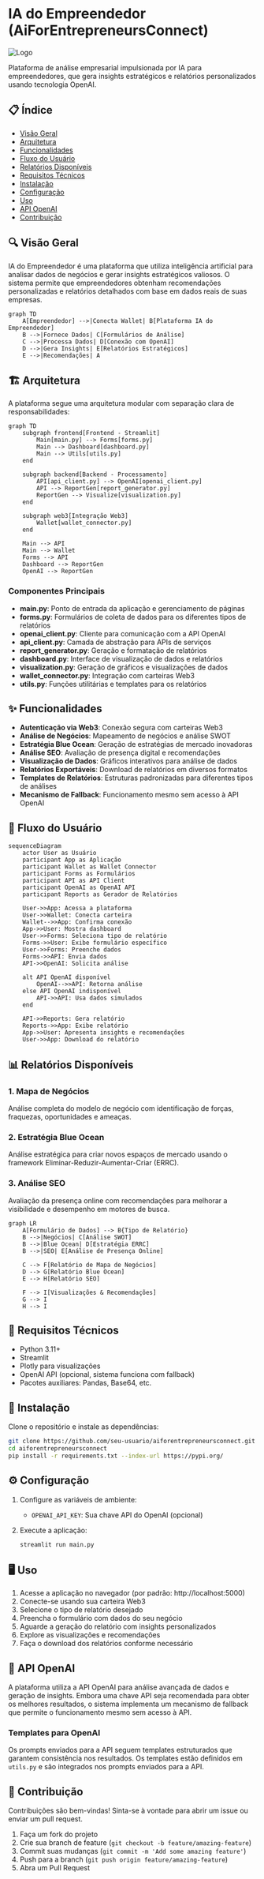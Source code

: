 # IA do Empreendedor (AiForEntrepreneursConnect)

![Logo](generated-icon.png)

Plataforma de análise empresarial impulsionada por IA para empreendedores, que gera insights estratégicos e relatórios personalizados usando tecnologia OpenAI.

## 📋 Índice

- [Visão Geral](#visão-geral)
- [Arquitetura](#arquitetura)
- [Funcionalidades](#funcionalidades)
- [Fluxo do Usuário](#fluxo-do-usuário)
- [Relatórios Disponíveis](#relatórios-disponíveis)
- [Requisitos Técnicos](#requisitos-técnicos)
- [Instalação](#instalação)
- [Configuração](#configuração)
- [Uso](#uso)
- [API OpenAI](#api-openai)
- [Contribuição](#contribuição)

## 🔍 Visão Geral

IA do Empreendedor é uma plataforma que utiliza inteligência artificial para analisar dados de negócios e gerar insights estratégicos valiosos. O sistema permite que empreendedores obtenham recomendações personalizadas e relatórios detalhados com base em dados reais de suas empresas.

```mermaid
graph TD
    A[Empreendedor] -->|Conecta Wallet| B[Plataforma IA do Empreendedor]
    B -->|Fornece Dados| C[Formulários de Análise]
    C -->|Processa Dados| D[Conexão com OpenAI]
    D -->|Gera Insights| E[Relatórios Estratégicos]
    E -->|Recomendações| A
```

## 🏗️ Arquitetura

A plataforma segue uma arquitetura modular com separação clara de responsabilidades:

```mermaid
graph TD
    subgraph frontend[Frontend - Streamlit]
        Main[main.py] --> Forms[forms.py]
        Main --> Dashboard[dashboard.py]
        Main --> Utils[utils.py]
    end
    
    subgraph backend[Backend - Processamento]
        API[api_client.py] --> OpenAI[openai_client.py]
        API --> ReportGen[report_generator.py]
        ReportGen --> Visualize[visualization.py]
    end
    
    subgraph web3[Integração Web3]
        Wallet[wallet_connector.py]
    end
    
    Main --> API
    Main --> Wallet
    Forms --> API
    Dashboard --> ReportGen
    OpenAI --> ReportGen
```

### Componentes Principais

- **main.py**: Ponto de entrada da aplicação e gerenciamento de páginas
- **forms.py**: Formulários de coleta de dados para os diferentes tipos de relatórios
- **openai_client.py**: Cliente para comunicação com a API OpenAI
- **api_client.py**: Camada de abstração para APIs de serviços
- **report_generator.py**: Geração e formatação de relatórios
- **dashboard.py**: Interface de visualização de dados e relatórios
- **visualization.py**: Geração de gráficos e visualizações de dados
- **wallet_connector.py**: Integração com carteiras Web3
- **utils.py**: Funções utilitárias e templates para os relatórios

## ✨ Funcionalidades

- **Autenticação via Web3**: Conexão segura com carteiras Web3
- **Análise de Negócios**: Mapeamento de negócios e análise SWOT
- **Estratégia Blue Ocean**: Geração de estratégias de mercado inovadoras
- **Análise SEO**: Avaliação de presença digital e recomendações
- **Visualização de Dados**: Gráficos interativos para análise de dados
- **Relatórios Exportáveis**: Download de relatórios em diversos formatos
- **Templates de Relatórios**: Estruturas padronizadas para diferentes tipos de análises
- **Mecanismo de Fallback**: Funcionamento mesmo sem acesso à API OpenAI

## 🔄 Fluxo do Usuário

```mermaid
sequenceDiagram
    actor User as Usuário
    participant App as Aplicação
    participant Wallet as Wallet Connector
    participant Forms as Formulários
    participant API as API Client
    participant OpenAI as OpenAI API
    participant Reports as Gerador de Relatórios

    User->>App: Acessa a plataforma
    User->>Wallet: Conecta carteira
    Wallet-->>App: Confirma conexão
    App->>User: Mostra dashboard
    User->>Forms: Seleciona tipo de relatório
    Forms->>User: Exibe formulário específico
    User->>Forms: Preenche dados
    Forms->>API: Envia dados
    API->>OpenAI: Solicita análise
    
    alt API OpenAI disponível
        OpenAI-->>API: Retorna análise
    else API OpenAI indisponível
        API->>API: Usa dados simulados
    end
    
    API->>Reports: Gera relatório
    Reports->>App: Exibe relatório
    App->>User: Apresenta insights e recomendações
    User->>App: Download do relatório
```

## 📊 Relatórios Disponíveis

### 1. Mapa de Negócios
Análise completa do modelo de negócio com identificação de forças, fraquezas, oportunidades e ameaças.

### 2. Estratégia Blue Ocean
Análise estratégica para criar novos espaços de mercado usando o framework Eliminar-Reduzir-Aumentar-Criar (ERRC).

### 3. Análise SEO
Avaliação da presença online com recomendações para melhorar a visibilidade e desempenho em motores de busca.

```mermaid
graph LR
    A[Formulário de Dados] --> B{Tipo de Relatório}
    B -->|Negócios| C[Análise SWOT]
    B -->|Blue Ocean| D[Estratégia ERRC]
    B -->|SEO| E[Análise de Presença Online]
    
    C --> F[Relatório de Mapa de Negócios]
    D --> G[Relatório Blue Ocean]
    E --> H[Relatório SEO]
    
    F --> I[Visualizações & Recomendações]
    G --> I
    H --> I
```

## 🔧 Requisitos Técnicos

- Python 3.11+
- Streamlit
- Plotly para visualizações
- OpenAI API (opcional, sistema funciona com fallback)
- Pacotes auxiliares: Pandas, Base64, etc.

## 🚀 Instalação

Clone o repositório e instale as dependências:

```bash
git clone https://github.com/seu-usuario/aiforentrepreneursconnect.git
cd aiforentrepreneursconnect
pip install -r requirements.txt --index-url https://pypi.org/
```

## ⚙️ Configuração

1. Configure as variáveis de ambiente:
   - `OPENAI_API_KEY`: Sua chave API do OpenAI (opcional)

2. Execute a aplicação:
   ```bash
   streamlit run main.py
   ```

## 🖥️ Uso

1. Acesse a aplicação no navegador (por padrão: http://localhost:5000)
2. Conecte-se usando sua carteira Web3
3. Selecione o tipo de relatório desejado
4. Preencha o formulário com dados do seu negócio
5. Aguarde a geração do relatório com insights personalizados
6. Explore as visualizações e recomendações
7. Faça o download dos relatórios conforme necessário

## 🤖 API OpenAI

A plataforma utiliza a API OpenAI para análise avançada de dados e geração de insights. Embora uma chave API seja recomendada para obter os melhores resultados, o sistema implementa um mecanismo de fallback que permite o funcionamento mesmo sem acesso à API.

### Templates para OpenAI

Os prompts enviados para a API seguem templates estruturados que garantem consistência nos resultados. Os templates estão definidos em `utils.py` e são integrados nos prompts enviados para a API.

## 🤝 Contribuição

Contribuições são bem-vindas! Sinta-se à vontade para abrir um issue ou enviar um pull request.

1. Faça um fork do projeto
2. Crie sua branch de feature (`git checkout -b feature/amazing-feature`)
3. Commit suas mudanças (`git commit -m 'Add some amazing feature'`)
4. Push para a branch (`git push origin feature/amazing-feature`)
5. Abra um Pull Request